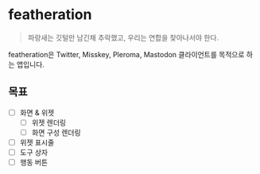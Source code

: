# featheration

> 파랑새는 깃털만 남긴채 추락했고, 우리는 연합을 찾아나서야 한다.

featheration은 Twitter, Misskey, Pleroma, Mastodon 클라이언트를 목적으로 하는 앱입니다.

## 목표

- [ ] 화면 & 위젯
  - [ ] 위젯 렌더링
  - [ ] 화면 구성 렌더링
- [ ] 위젯 표시줄
- [ ] 도구 상자
- [ ] 행동 버튼
